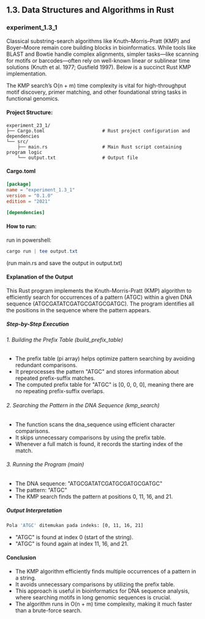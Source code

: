 ## 1.3. Data Structures and Algorithms in Rust

### experiment_1.3_1

Classical substring-search algorithms like Knuth–Morris–Pratt (KMP) and Boyer–Moore remain core building blocks in bioinformatics. While tools like BLAST and Bowtie handle complex alignments, simpler tasks—like scanning for motifs or barcodes—often rely on well-known linear or sublinear time solutions (Knuth et al. 1977; Gusfield 1997). Below is a succinct Rust KMP implementation.

The KMP search’s O(n + m) time complexity is vital for high-throughput motif discovery, primer matching, and other foundational string tasks in functional genomics.

#### Project Structure:

```plaintext
experiment_23_1/
├── Cargo.toml                     # Rust project configuration and dependencies
└── src/
    ├── main.rs                    # Main Rust script containing program logic
    └── output.txt                 # Output file
```

#### Cargo.toml

```toml
[package]
name = "experiment_1.3_1"
version = "0.1.0"
edition = "2021"

[dependencies]

```

#### How to run:

run in powershell:

```powershell
cargo run | tee output.txt
```

(run main.rs and save the output in output.txt)
  

#### Explanation of the Output
This Rust program implements the Knuth-Morris-Pratt (KMP) algorithm to efficiently search for occurrences of a pattern (ATGC) within a given DNA sequence (ATGCGATATCGATGCGATGCGATGC). The program identifies all the positions in the sequence where the pattern appears.

##### Step-by-Step Execution

###### 1. Building the Prefix Table (build_prefix_table)

* The prefix table (pi array) helps optimize pattern searching by avoiding redundant comparisons.
* It preprocesses the pattern "ATGC" and stores information about repeated prefix-suffix matches.
* The computed prefix table for "ATGC" is [0, 0, 0, 0], meaning there are no repeating prefix-suffix overlaps.

###### 2. Searching the Pattern in the DNA Sequence (kmp_search)

* The function scans the dna_sequence using efficient character comparisons.
* It skips unnecessary comparisons by using the prefix table.
* Whenever a full match is found, it records the starting index of the match.

###### 3. Running the Program (main)

* The DNA sequence: "ATGCGATATCGATGCGATGCGATGC"
* The pattern: "ATGC"
* The KMP search finds the pattern at positions 0, 11, 16, and 21.

##### Output Interpretation

```sh
Pola 'ATGC' ditemukan pada indeks: [0, 11, 16, 21]
```

* "ATGC" is found at index 0 (start of the string).
* "ATGC" is found again at index 11, 16, and 21.
  
#### Conclusion
* The KMP algorithm efficiently finds multiple occurrences of a pattern in a string.
* It avoids unnecessary comparisons by utilizing the prefix table.
* This approach is useful in bioinformatics for DNA sequence analysis, where searching motifs in long genomic sequences is crucial.
* The algorithm runs in O(n + m) time complexity, making it much faster than a brute-force search.
